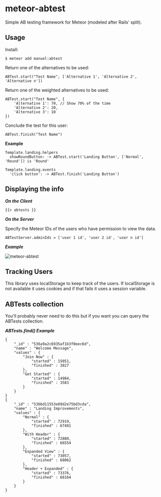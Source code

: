 meteor-abtest
=============

Simple AB testing framework for Meteor (modeled after Rails' split).

Usage
-----

Install:
```
$ meteor add manuel:abtest
```

Return one of the alternatives to be used:
```
ABTest.start("Test Name", ['Alternative 1', 'Alternative 2', 'Alternative n'])
```

Return one of the weighted alternatives to be used:
```
ABTest.start("Test Name", { 
	'Alternative 1': 70, // Show 70% of the time
	'Alternative 2': 20, 
	'Alternative 3': 10 
})
```

Conclude the test for this user:
```
ABTest.finish("Test Name")
```


**Example**
```
Template.landing.helpers
  showRoundButton: -> ABTest.start('Landing Button', ['Normal', 'Round']) is 'Round'
```
```
Template.landing.events
  'click button': -> ABTest.finish('Landing Button')
```

Displaying the info
-------------------

***On the Client***

```
{{> abtests }}
```

***On the Server***

Specify the Meteor IDs of the users who have permission to view the data.
```
ABTestServer.adminIds = ['user 1 id', 'user 2 id', 'user n id']
```

***Example***

![meteor-abtest](https://cloud.githubusercontent.com/assets/4257750/2920902/9cfde158-d6ec-11e3-9ec1-a424378970b3.png)

Tracking Users
--------------
This library uses localStorage to keep track of the users. If localStorage is not available it uses cookies and if that fails it uses a session variable.

ABTests collection
------------------
You'll probably never need to do this but if you want you can query the ABTests collection.

***ABTests.find() Example***

```
{
	"_id" : "536a9a2c6935af1b3f0eec6d",
	"name" : "Welcome Message",
	"values" : {
		"Join Now" : {
			"started" : 15051,
			"finished" : 3827
		},
		"Get Started" : {
			"started" : 14984,
			"finished" : 3583
		}
	}
}
{
	"_id" : "536bd11553e89d2e75bd3cda",
	"name" : "Landing Improvements",
	"values" : {
		"Normal" : {
			"started" : 72919,
			"finished" : 67481
		},
		"With Header" : {
			"started" : 72880,
			"finished" : 66554
		},
		"Expanded View" : {
			"started" : 73057,
			"finished" : 68062
		},
		"Header + Expanded" : {
			"started" : 73376,
			"finished" : 68164
		}
	}
}

```